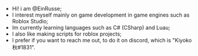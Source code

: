 - Hi! i am @EinRusse;
- I interest myself mainly on game development in game engines such as Roblox Studio;
- Im currently learning languages such as C# (CSharp) and Luau;
- I also like making scripts for roblox projects; 
- I prefer if you want to reach me out, to do it on discord, which is "Kiyoko 秋#1831".

<!---
EinRusse/EinRusse is a ✨ special ✨ repository because its `README.md` (this file) appears on your GitHub profile.
You can click the Preview link to take a look at your changes.
--->
